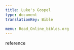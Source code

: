 ```yaml
---
title: Luke's Gospel
type: document
translationKey: Bible

menu: Read_Online_bibles.org
---
```

<html>
<head>
<script src="https://bibles.org/static/widget/v2/widget.js"></script>
<script>
    GLOBALBIBLE.init({
        url: "https://bibles.org",
        bible: "de08848bef5aa286-02",
		display: "tab",
		autolink: "body",
    });
</script>
</head>
<body>
<div
    data-gb-widget="search"
    data-show="modal"
    data-placeholder="Search Bible"
    data-bible="de08848bef5aa286-02"
	data-passage="JAS.1.1"
></div>

<div>
<a data-gb-link="JHN.1.11">reference</a>
</div>
<div
    data-gb-widget="passage"
	data-passage="JAS.1.1"
></div>

</body>
</html>
